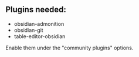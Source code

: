 ## Plugins needed:

* obsidian-admonition
* obsidian-git
* table-editor-obsidian

Enable them under the "community plugins" options.